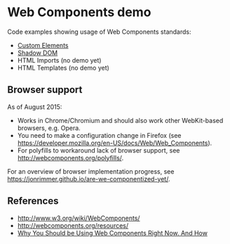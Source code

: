 # Web Components demo

Code examples showing usage of Web Components standards:

* [Custom Elements](custom-elements/)
* [Shadow DOM](shadow-dom/)
* HTML Imports (no demo yet)
* HTML Templates (no demo yet)

## Browser support

As of August 2015:

* Works in Chrome/Chromium and should also work other WebKit-based browsers, e.g. Opera.
* You need to make a configuration change in Firefox
  (see <https://developer.mozilla.org/en-US/docs/Web/Web_Components>).
* For polyfills to workaround lack of browser support, see
  <http://webcomponents.org/polyfills/>.

For an overview of browser implementation progress, see
<https://jonrimmer.github.io/are-we-componentized-yet/>.

## References

* <http://www.w3.org/wiki/WebComponents/>
* <http://webcomponents.org/resources/>
* [Why You Should be Using Web Components Right Now. And How](https://www.youtube.com/watch?v=AvgS938i34s>)
